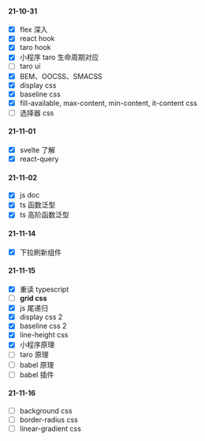 #### 21-10-31

- [x] flex 深入
- [x] react hook
- [x] taro hook
- [x] 小程序 taro 生命周期对应
- [ ] taro ui
- [x] BEM、OOCSS、SMACSS
- [x] display css
- [x] baseline css
- [x] fill-available, max-content, min-content, it-content css
- [ ] 选择器 css

#### 21-11-01

- [x] svelte 了解
- [x] react-query

#### 21-11-02

- [x] js doc
- [x] ts 函数泛型
- [x] ts 高阶函数泛型

#### 21-11-14

- [x] 下拉刷新组件

#### 21-11-15

- [x] 重读 typescript
- [ ] **grid css**
- [x] js 尾递归
- [x] display css 2
- [x] baseline css 2
- [x] line-height css
- [x] 小程序原理
- [ ] taro 原理
- [ ] babel 原理
- [ ] babel 插件

#### 21-11-16

- [ ] background  css
- [ ] border-radius css
- [ ] linear-gradient css

